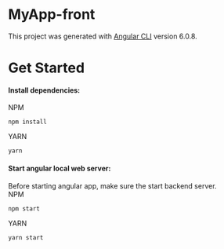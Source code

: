 # MyApp-front

This project was generated with [Angular CLI](https://github.com/angular/angular-cli) version 6.0.8.

# Get Started 

#### Install dependencies:
NPM  
````
npm install  
````

YARN  
````  
yarn 
````

#### Start angular local web server: 
Before starting angular app, make sure the start backend server.      
NPM  
````
npm start  
````

YARN  
````  
yarn start 
